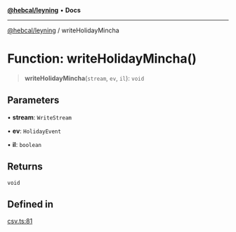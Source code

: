 [**@hebcal/leyning**](../README.md) • **Docs**

***

[@hebcal/leyning](../globals.md) / writeHolidayMincha

# Function: writeHolidayMincha()

> **writeHolidayMincha**(`stream`, `ev`, `il`): `void`

## Parameters

• **stream**: `WriteStream`

• **ev**: `HolidayEvent`

• **il**: `boolean`

## Returns

`void`

## Defined in

[csv.ts:81](https://github.com/hebcal/hebcal-leyning/blob/686daf91ca80e1487976aba775587a09727384c4/src/csv.ts#L81)
